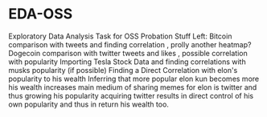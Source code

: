 # EDA-OSS
Exploratory Data Analysis Task for OSS Probation
Stuff Left:
Bitcoin comparison with tweets and finding correlation , prolly another heatmap?
Dogecoin comparison with twitter tweets and likes , possible correlation with popularity
Importing Tesla Stock Data and finding correlations with musks popularity (if possible)
Finding a Direct Correlation with elon's popularity to his wealth
Inferring that more popular elon kun becomes more his wealth increases 
main medium of sharing memes for elon is twitter and thus growing his popularity 
acquiring twitter results in direct control of his own popularity and thus in return his wealth too.
